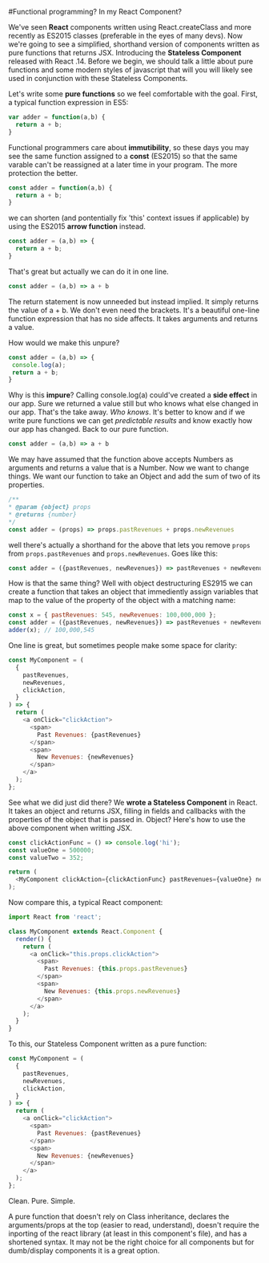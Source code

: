 #Functional programming? In my React Component?

We've seen __React__ components written using React.createClass and more recently as ES2015 classes (preferable in the eyes of many devs). Now we're going to see a simplified, shorthand version of components written as pure functions that returns JSX. Introducing the __Stateless Component__ released with React .14. Before we begin, we should talk a little about pure functions and some modern styles of javascript that will you will likely see used in conjunction with these Stateless Components.

Let's write some __pure functions__ so we feel comfortable with the goal. First, a typical function expression in ES5:
```javascript
var adder = function(a,b) {
  return a + b;
}
```

Functional programmers care about __immutibility__, so these days you may see the same function assigned to a __const__ (ES2015) so that the same varable can't be reassigned at a later time in your program. The more protection the better.

```javascript
const adder = function(a,b) {
  return a + b;
}
```

we can shorten (and pontentially fix 'this' context issues if applicable) by using the ES2015 __arrow function__ instead.

```javascript
const adder = (a,b) => {
  return a + b;
}
```

That's great but actually we can do it in one line.

```javascript
const adder = (a,b) => a + b
```

The return statement is now unneeded but instead implied. It simply returns the value of a + b. We don't even need the brackets. It's a beautiful one-line function expression that has no side affects. It takes arguments and returns a value.

How would we make this unpure?
```javascript
const adder = (a,b) => {
 console.log(a);
 return a + b;
}
```
Why is this __impure__? Calling console.log(a) could've created a __side effect__ in our app. Sure we returned a value still but who knows what else changed in our app. That's the take away. _Who knows_. It's better to know and if we write pure functions we can get _predictable results_ and know exactly how our app has changed. Back to our pure function.

```javascript
const adder = (a,b) => a + b
```

We may have assumed that the function above accepts Numbers as arguments and returns a value that is a Number. Now we want to change things. We want our function to take an Object and add the sum of two of its properties.

```javascript
/**
* @param {object} props
* @returns {number}
*/
const adder = (props) => props.pastRevenues + props.newRevenues
```

well there's actually a shorthand for the above that lets you remove `props` from `props.pastRevenues` and `props.newRevenues`. Goes like this:

```javascript
const adder = ({pastRevenues, newRevenues}) => pastRevenues + newRevenues
```

How is that the same thing? Well with object destructuring ES2915 we can create a function that takes an object that immediently assign variables that map to the value of the property of the object with a matching name:

```javascript
const x = { pastRevenues: 545, newRevenues: 100,000,000 };
const adder = ({pastRevenues, newRevenues}) => pastRevenues + newRevenues;
adder(x); // 100,000,545
```

One line is great, but sometimes people make some space for clarity:

```javascript
const MyComponent = (
  {
    pastRevenues,
    newRevenues,
    clickAction,
  }
) => {
  return (
    <a onClick="clickAction">
      <span>
        Past Revenues: {pastRevenues}
      </span>
      <span>
        New Revenues: {newRevenues}
      </span>
    </a>
  );
};
```

See what we did just did there? We __wrote a Stateless Component__ in React. It takes an object and returns JSX, filling in fields and callbacks with the properties of the object that is passed in. Object? Here's how to use the above component when writting JSX.

```javascript
const clickActionFunc = () => console.log('hi');
const valueOne = 500000;
const valueTwo = 352;

return (
  <MyComponent clickAction={clickActionFunc} pastRevenues={valueOne} newRevenues={valueTwo} />
);
```

Now compare this, a typical React component:

```javascript
import React from 'react';

class MyComponent extends React.Component {
  render() {
    return (
      <a onClick="this.props.clickAction">
        <span>
          Past Revenues: {this.props.pastRevenues}
        </span>
        <span>
          New Revenues: {this.props.newRevenues}
        </span>
      </a>
    );
  }
}
```

To this, our Stateless Component written as a pure function:

```javascript
const MyComponent = (
  {
    pastRevenues,
    newRevenues,
    clickAction,
  }
) => {
  return (
    <a onClick="clickAction">
      <span>
        Past Revenues: {pastRevenues}
      </span>
      <span>
        New Revenues: {newRevenues}
      </span>
    </a>
  );
};
```

Clean. Pure. Simple.

A pure function that doesn't rely on Class inheritance, declares the arguments/props at the top (easier to read, understand), doesn't require the inporting of the react library (at least in this component's file), and has a shortened syntax. It may not be the right choice for all components but for dumb/display components it is a great option.

